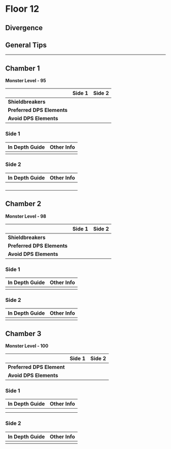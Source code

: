# Floor 12

## Divergence <a href="#general-tips" id="general-tips"></a>



## General Tips

****

## Chamber 1

**Monster Level - 95**

|                            | Side 1 | Side 2 |
| -------------------------- | :----: | :----: |
| **Shieldbreakers**         |        |        |
| **Preferred DPS Elements** |        |        |
| **Avoid DPS Elements**     |        |        |

### Side 1

| In Depth Guide | Other Info |
| -------------- | ---------- |
|                |            |



### Side 2

| In Depth Guide | Other Info |
| -------------- | ---------- |
|                |            |
|                |            |
|                |            |
|                |            |



## Chamber 2

**Monster Level - 98**

|                            | Side 1 | Side 2 |
| -------------------------- | :----: | :----: |
| **Shieldbreakers**         |        |        |
| **Preferred DPS Elements** |        |        |
| **Avoid DPS Elements**     |        |        |

### Side 1

| In Depth Guide | Other Info |
| -------------- | ---------- |
|                |            |



### Side 2

| In Depth Guide | Other Info |
| -------------- | ---------- |
|                |            |



## Chamber 3

**Monster Level - 100**

|                           | Side 1 | Side 2 |
| ------------------------- | :----: | :----: |
| **Preferred DPS Element** |        |        |
| **Avoid DPS Elements**    |        |        |

### Side 1

| In Depth Guide | Other Info |
| -------------- | ---------- |
|                |            |
|                |            |



### Side 2

| In Depth Guide | Other Info |
| -------------- | ---------- |
|                |            |

